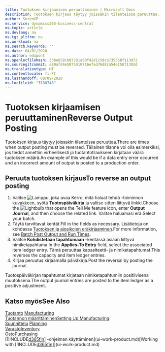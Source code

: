 ```yaml
---
title: Tuotoksen kirjaamisen peruuttaminen | Microsoft Docs
description: Tuotoksen kirjaus täytyy joissakin tilanteissa peruuttaa. Tällainen tilanne voi olla esimerkiksi, jos tiedot annettiin virheellisesti ja tuotantotilaukseen kirjataan väärä tuotoksen määrä.
author: SorenGP
ms.service: dynamics365-business-central
ms.topic: article
ms.devlang: na
ms.tgt_pltfrm: na
ms.workload: na
ms.search.keywords: ''
ms.date: 04/01/2020
ms.author: edupont
ms.openlocfilehash: 33be858c687381a50f42d1c59ca735358f113d72
ms.sourcegitcommit: a80afd4e5075018716efad76d82a54e158f1392d
ms.translationtype: HT
ms.contentlocale: fi-FI
ms.lasthandoff: 09/09/2020
ms.locfileid: "3788748"
---
```

# <a name="reverse-output-posting"></a><span data-ttu-id="bda1e-104">Tuotoksen kirjaamisen peruuttaminen</span><span class="sxs-lookup"><span data-stu-id="bda1e-104">Reverse Output Posting</span></span>
<span data-ttu-id="bda1e-105">Tuotoksen kirjaus täytyy joissakin tilanteissa peruuttaa.</span><span class="sxs-lookup"><span data-stu-id="bda1e-105">There are times when output posting must be reversed.</span></span> <span data-ttu-id="bda1e-106">Tällainen tilanne voi olla esimerkiksi, jos tiedot annettiin virheellisesti ja tuotantotilaukseen kirjataan väärä tuotoksen määrä.</span><span class="sxs-lookup"><span data-stu-id="bda1e-106">An example of this would be if a data entry error occurred and an incorrect amount of output is posted to a production order.</span></span>  

## <a name="to-reverse-an-output-posting"></a><span data-ttu-id="bda1e-107">Peruuta tuotoksen kirjaus</span><span class="sxs-lookup"><span data-stu-id="bda1e-107">To reverse an output posting</span></span>  
1.  <span data-ttu-id="bda1e-108">Valitse ![Lamppu, joka avaa Kerro, mitä haluat tehdä -toiminnon](media/ui-search/search_small.png "Kerro, mitä haluat tehdä") kuvakkeen, syötä **Tuotospäiväkirja** ja valitse sitten liittyvä linkki.</span><span class="sxs-lookup"><span data-stu-id="bda1e-108">Choose the ![Lightbulb that opens the Tell Me feature](media/ui-search/search_small.png "Tell me what you want to do") icon, enter **Output Journal**, and then choose the related link.</span></span> <span data-ttu-id="bda1e-109">Valitse haluamasi erä.</span><span class="sxs-lookup"><span data-stu-id="bda1e-109">Select your batch.</span></span>  
2. <span data-ttu-id="bda1e-110">Täytä tarvittavat kentät.</span><span class="sxs-lookup"><span data-stu-id="bda1e-110">Fill in the fields as necessary.</span></span> <span data-ttu-id="bda1e-111">Lisätietoja on kohdassa [Tuotoksen ja ajoaikojen eräkirjaaminen](production-how-to-post-output-quantity.md).</span><span class="sxs-lookup"><span data-stu-id="bda1e-111">For more information, see [Batch Post Output and Run Times](production-how-to-post-output-quantity.md).</span></span>
3.  <span data-ttu-id="bda1e-112">Valitse **Kohdistetaan tapahtumaan** -kentässä asiaan liittyvä nimiketapahtuma.</span><span class="sxs-lookup"><span data-stu-id="bda1e-112">In the **Applies-To Entry** field, select the associated item ledger entry.</span></span> <span data-ttu-id="bda1e-113">Tämä peruuttaa kapasiteetti- ja nimiketapahtumat.</span><span class="sxs-lookup"><span data-stu-id="bda1e-113">This reverses the capacity and item ledger entries.</span></span>  
4. <span data-ttu-id="bda1e-114">Kirjaa peruutus kirjaamalla päiväkirja.</span><span class="sxs-lookup"><span data-stu-id="bda1e-114">Post the reversal by posting the journal.</span></span>  

<span data-ttu-id="bda1e-115">Tuotospäiväkirjan tapahtumat kirjataan nimiketapahtumiin positiivisena muutoksena.</span><span class="sxs-lookup"><span data-stu-id="bda1e-115">The output journal entries are posted to the item ledger as a positive adjustment.</span></span>  

## <a name="see-also"></a><span data-ttu-id="bda1e-116">Katso myös</span><span class="sxs-lookup"><span data-stu-id="bda1e-116">See Also</span></span>  
 <span data-ttu-id="bda1e-117">[Tuotanto](production-manage-manufacturing.md)  </span><span class="sxs-lookup"><span data-stu-id="bda1e-117">[Manufacturing](production-manage-manufacturing.md)  </span></span>  
 [<span data-ttu-id="bda1e-118">Tuotannon määrittäminen</span><span class="sxs-lookup"><span data-stu-id="bda1e-118">Setting Up Manufacturing</span></span>](production-configure-production-processes.md)  
 <span data-ttu-id="bda1e-119">[Suunnittelu](production-planning.md)    </span><span class="sxs-lookup"><span data-stu-id="bda1e-119">[Planning](production-planning.md)    </span></span>  
 [<span data-ttu-id="bda1e-120">Varasto</span><span class="sxs-lookup"><span data-stu-id="bda1e-120">Inventory</span></span>](inventory-manage-inventory.md)  
 [<span data-ttu-id="bda1e-121">Osto</span><span class="sxs-lookup"><span data-stu-id="bda1e-121">Purchasing</span></span>](purchasing-manage-purchasing.md)  
 <span data-ttu-id="bda1e-122">[[!INCLUDE[d365fin](includes/d365fin_md.md)] -ohjelman käyttäminen](ui-work-product.md)</span><span class="sxs-lookup"><span data-stu-id="bda1e-122">[Working with [!INCLUDE[d365fin](includes/d365fin_md.md)]](ui-work-product.md)</span></span>  
